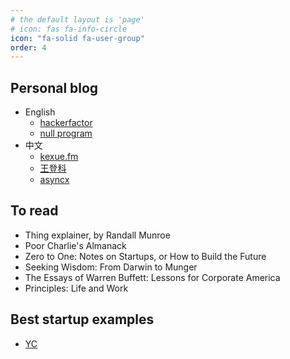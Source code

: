 ```yaml
---
# the default layout is 'page'
# icon: fas fa-info-circle
icon: "fa-solid fa-user-group"
order: 4
---
```


## Personal blog
+ English
    + [hackerfactor](https://hackerfactor.com/index.php)
    + [null program](https://nullprogram.com/)
+ 中文
    + [kexue.fm](https://kexue.fm/)
    + [王登科](https://greatdk.com/)
    + [asyncx](https://blog.asyncx.top/zh/blog/)


## To read
+ Thing explainer, by Randall Munroe
+ Poor Charlie's Almanack
+ Zero to One: Notes on Startups, or How to Build the Future
+ Seeking Wisdom: From Darwin to Munger
+ The Essays of Warren Buffett: Lessons for Corporate America
+ Principles: Life and Work


## Best startup examples
+ [YC](https://www.ycombinator.com/companies)